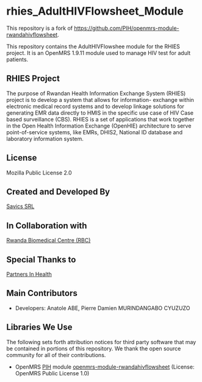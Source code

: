 # rhies_AdultHIVFlowsheet_Module
This repository is a fork of https://github.com/PIH/openmrs-module-rwandahivflowsheet. 

This repository contains the AdultHIVFlowshee module for the RHIES project. It is an OpenMRS 1.9.11 module used to manage HIV test for adult patients.

## RHIES Project
The purpose of Rwandan Health Information Exchange System (RHIES) project is to develop a system that allows for information- exchange within electronic medical record systems and to develop linkage solutions for generating EMR data directly to HMIS in the specific use case of HIV Case based surveillance (CBS). RHIES is a set of applications that work together in the Open Health Information Exchange (OpenHIE) architecture to serve point-of-service systems, like EMRs, DHIS2, National ID database and laboratory information system.

## License
Mozilla Public License 2.0

## Created and Developed By
[Savics SRL](https://savics.org)

## In Collaboration with
[Rwanda Biomedical Centre (RBC)](https://www.rbc.gov.rw/)

## Special Thanks to
[Partners In Health](https://www.pih.org/)

## Main Contributors
* Developers: Anatole ABE, Pierre Damien MURINDANGABO CYUZUZO

## Libraries We Use
The following sets forth attribution notices for third party software that may be contained in portions of this repository. We thank the open source community for all of their contributions.

* OpenMRS [PIH](https://www.pih.org/) module [openmrs-module-rwandahivflowsheet](https://github.com/PIH/openmrs-module-rwandahivflowsheet) (License: OpenMRS Public License 1.0)
